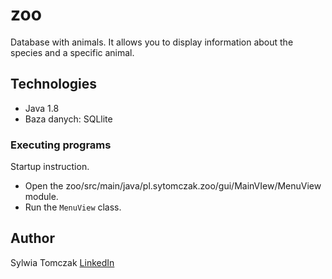 # zoo
Database with animals. It allows you to display information about the species and a specific animal.


## Technologies 
* Java 1.8
* Baza danych: SQLlite

### Executing programs
Startup instruction.

* Open the zoo/src/main/java/pl.sytomczak.zoo/gui/MainVIew/MenuView module.
* Run the `MenuView` class.

## Author

Sylwia Tomczak
[LinkedIn](https://www.linkedin.com/in/syltom/) 
